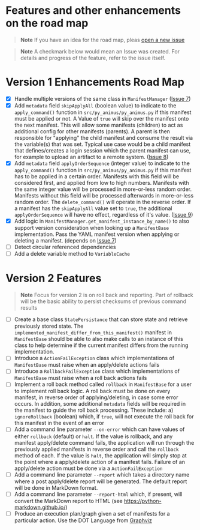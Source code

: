 # Features and other enhancements on the road map

> **Note**
> If you have an idea for the road map, pleas [open a new issue](https://github.com/nicc777/py-animus/issues/new?assignees=&labels=&template=enhancement.md&title=)

> **Note**
> A checkmark below would mean an Issue was created. For details and progress of the feature, refer to the issue itself.

# Version 1 Enhancements Road Map

* [x] Handle multiple versions of the same class in `ManifestManager` ([Issue 7](https://github.com/nicc777/py-animus/issues/7))
* [x] Add `metadata` field `skipApplyAll` (boolean value) to indicate to the `apply_command()` function in `src/py_animus/py_animus.py` if this manifest must be applied or not. A Value of `true` will skip over the manifest onto the next manifest. This will allow some manifests (children) to act as additional config for other manifests (parents). A parent is then responsible for "applying" the child manifest and consume the result via the variable(s) that was set. Typical use case would be a child manifest that defines/creates a login session which the parent manifest can use, for example to upload an artifact to a remote system. ([Issue 8](https://github.com/nicc777/py-animus/issues/8))
* [x] Add `metadata` field `applyOrderSequence` (integer value) to indicate to the `apply_command()` function in `src/py_animus/py_animus.py` if this manifest has to be applied in a certain order. Manifests with this field will be considered first, and applied from low to high numbers. Manifests with the same integer value will be processed in more-or-less random order. Manifests without this field will be processed afterwards in more-or-less random order. The `delete_command()` will operate in the reverse order. If a manifest has the `skipApplyAll` value set to `true`, the additional `applyOrderSequence` will have no effect, regardless of it's value. ([Issue 9](https://github.com/nicc777/py-animus/issues/9))
* [x] Add logic in `ManifestManager.get_manifest_instance_by_name()` to also support version consideration when looking up a `ManifestBase` implementation. Pass the YAML manifest version when applying or deleting a manifest. (depends on [Issue 7](https://github.com/nicc777/py-animus/issues/7))
* [ ] Detect circular referenced dependencies 
* [ ] Add a delete variable method to `VariableCache`

# Version 2 Features

> **Note**
> Focus for version 2 is on roll back and reporting. Part of rollback will be the basic ability to persist checksums of previous command results

* [ ] Create a base class `StatePersistance` that can store state and retrieve previously stored state. The `implemented_manifest_differ_from_this_manifest()` manifest in `ManifestBase` should be able to also make calls to an instance of this class to help determine if the current manifest differs from the running implementation.
* [ ] Introduce a `ActionFailException` class which implementations of `ManifestBase` must raise when an apply/delete actions fails
* [ ] Introduce a `RollbackFailException` class which implementations of `ManifestBase` must raise when a roll back actions fails
* [ ] Implement a roll back method called `rollback` in `ManifestBase` for a user to implement roll back logic. A roll back must be done on every manifest, in reverse order of applying/deleting, in case some error occurs. In addition, some additional `metadata` fields will be required in the manifest to guide the roll back processing. These include: a) `ignoreRollback` (boolean) which, if `true`, will not execute the roll back for this manifest in the event of an error
* [ ] Add a command line parameter `--on-error` which can have values of either `rollback` (default) or `halt`. If the value is rollback, and any manifest apply/delete command fails, the application will run through the previously applied manifests in reverse order and call the `rollback` method of each. If the value is `halt`, the application will simply stop at the point where a apply/delete action of a manifest fails. Failure of an apply/delete action must be done via a `ActionFailException`
* [ ] Add a command line parameter `--report` which takes a directory name where a post apply/delete report will be generated. The default report will be done in MarkDown format. 
* [ ] Add a command line parameter `--report-html` which, if present, will convert the MarkDown report to HTML (see https://python-markdown.github.io/)
* [ ] Produce an execution plan/graph given a set of manifests for a particular action. Use the DOT Language from [Graphviz](https://www.graphviz.org/)

